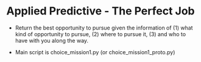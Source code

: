 # Applied Predictive - The Perfect Job
- Return the best opportunity to pursue given the information of
(1) what kind of opportunity to pursue,
(2) where to pursue it, 
(3) and who to have with you along the way.

- Main script is choice_mission1.py (or choice_mission1_proto.py)
